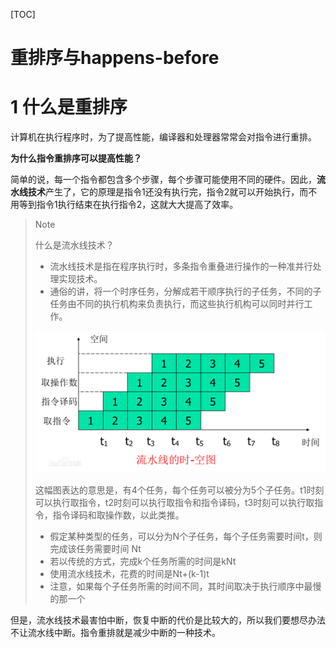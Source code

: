 [TOC]

# 重排序与happens-before

# 1 什么是重排序

计算机在执行程序时，为了提高性能，编译器和处理器常常会对指令进行重排。

**为什么指令重排序可以提高性能？**

简单的说，每一个指令都包含多个步骤，每个步骤可能使用不同的硬件。因此，**流水线技术**产生了，它的原理是指令1还没有执行完，指令2就可以开始执行，而不用等到指令1执行结束在执行指令2，这就大大提高了效率。

> Note
>
> 什么是流水线技术？
>
> - 流水线技术是指在程序执行时，多条指令重叠进行操作的一种准并行处理实现技术。
> - 通俗的讲，将一个时序任务，分解成若干顺序执行的子任务，不同的子任务由不同的执行机构来负责执行，而这些执行机构可以同时并行工作。
>
> ![img](https://raw.githubusercontent.com/lqyspace/mypic/master/PicBed/202308160147239.png)
>
> 这幅图表达的意思是，有4个任务，每个任务可以被分为5个子任务。t1时刻可以执行取指令，t2时刻可以执行取指令和指令译码，t3时刻可以执行取指令，指令译码和取操作数，以此类推。
>
> - 假定某种类型的任务，可以分为N个子任务，每个子任务需要时间t，则完成该任务需要时间 Nt
> - 若以传统的方式，完成k个任务所需的时间是kNt
> - 使用流水线技术，花费的时间是Nt+(k-1)t
> - 注意，如果每个子任务所需的时间不同，其时间取决于执行顺序中最慢的那一个



但是，流水线技术最害怕中断，恢复中断的代价是比较大的，所以我们要想尽办法不让流水线中断。指令重排就是减少中断的一种技术。

